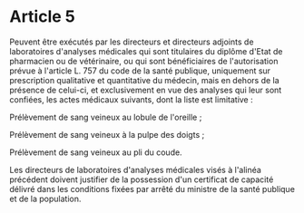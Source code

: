 # Article 5

Peuvent être exécutés par les directeurs et directeurs adjoints de laboratoires d'analyses médicales qui sont titulaires du diplôme d'Etat de pharmacien ou de vétérinaire, ou qui sont bénéficiaires de l'autorisation prévue à l'article L. 757 du code de la santé publique, uniquement sur prescription qualitative et quantitative du médecin, mais en dehors de la présence de celui-ci, et exclusivement en vue des analyses qui leur sont confiées, les actes médicaux suivants, dont la liste est limitative :

Prélèvement de sang veineux au lobule de l'oreille ;

Prélèvement de sang veineux à la pulpe des doigts ;

Prélèvement de sang veineux au pli du coude.

Les directeurs de laboratoires d'analyses médicales visés à l'alinéa précédent doivent justifier de la possession d'un certificat de capacité délivré dans les conditions fixées par arrêté du ministre de la santé publique et de la population.
